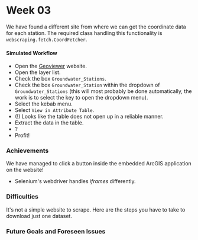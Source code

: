 # Week 03
We have found a different site from where we can get the coordinate data for each station. 
The required class handling this functionality is `webscraping.fetch.CoordFetcher`. 
#### Simulated Workflow
- Open the [Geoviewer](https://indiawris.gov.in/wris/#/Geoviewer) website.
- Open the layer list.
- Check the box `Groundwater_Stations`.
- Check the box `Groundwater_Station` within the dropdown of `Groundwater_Stations` (this will most probably be 
done automatically, the work is to select the key to open the dropdown menu).
- Select the kebab menu.
- Select `View in Attribute Table`.
- (!) Looks like the table does not open up in a reliable manner.
- Extract the data in the table.
- ?
- Profit!

### Achievements
We have managed to click a button inside the embedded ArcGIS application
on the website!
- Selenium's webdriver handles _iframes_ differently. 
### Difficulties
It's not a simple website to scrape. Here are the steps you 
have to take to download just one dataset.

### Future Goals and Foreseen Issues